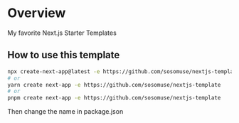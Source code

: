 # Overview

My favorite Next.js Starter Templates

## How to use this template

```bash
npx create-next-app@latest -e https://github.com/sosomuse/nextjs-template
# or
yarn create next-app -e https://github.com/sosomuse/nextjs-template
# or
pnpm create next-app -e https://github.com/sosomuse/nextjs-template
```

Then change the name in package.json
